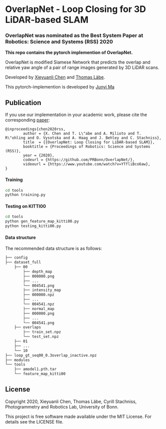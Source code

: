 # OverlapNet - Loop Closing for 3D LiDAR-based SLAM

### OverlapNet was nominated as the Best System Paper at Robotics: Science and Systems (RSS) 2020 

**This repo contains the pytorch implemention of OverlapNet.**   

OverlapNet is modified Siamese Network that predicts the overlap and relative yaw angle of a pair of range images generated by 3D LiDAR scans. 

Developed by [Xieyuanli Chen](http://www.ipb.uni-bonn.de/people/xieyuanli-chen/) and [Thomas Läbe](https://www.ipb.uni-bonn.de/people/thomas-laebe/).

This pytorch-implemention is developed by [Junyi Ma](https://github.com/BIT-MJY)  


## Publication
If you use our implementation in your academic work, please cite the corresponding [paper](https://www.ipb.uni-bonn.de/wp-content/papercite-data/pdf/chen2020rss.pdf):  
    
	@inproceedings{chen2020rss, 
			author = {X. Chen and T. L\"abe and A. Milioto and T. R\"ohling and O. Vysotska and A. Haag and J. Behley and C. Stachniss},
			title  = {{OverlapNet: Loop Closing for LiDAR-based SLAM}},
			booktitle = {Proceedings of Robotics: Science and Systems (RSS)},
			year = {2020},
			codeurl = {https://github.com/PRBonn/OverlapNet/},
			videourl = {https://www.youtube.com/watch?v=YTfliBco6aw},
	}




#### Training

```bash
cd tools
python training.py
```

#### Testing on KITTI00
```bash
cd tools
python gen_feature_map_kitti00.py
python testing_kitti00.py
```


#### Data structure

The recommended data structure is as follows:

```bash
├── config
├── dataset_full
    ├── 00
        ├── depth_map
	    ├── 000000.png
	    ├── ...
	    └── 004541.png
        ├── intensity_map
	    ├── 000000.npz
	    ├── ...
	    └── 004541.npz
        ├── normal_map
	    ├── 000000.png
	    ├── ...
	    └── 004541.png
	├── overlaps
	    ├── train_set.npz
	    └── test_set.npz
    ├── 01
    ├── ...
    └── 10
├── loop_gt_seq00_0.3overlap_inactive.npz
├── modules
└── tools
    ├── amodel1.pth.tar
    └── feature_map_kitti00
```

## License

Copyright 2020, Xieyuanli Chen, Thomas Läbe, Cyrill Stachniss, Photogrammetry and Robotics Lab, University of Bonn.

This project is free software made available under the MIT License. For details see the LICENSE file.


